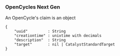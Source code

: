 ### OpenCycles Next Gen

An OpenCycle's claim is an object

```
{
    "uuid"         : String
    "creationtime" : unixtime with decimals
    "description"  : String
    "target"       : nil | CatalystStandardTarget
}
```
